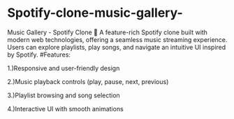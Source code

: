 # Spotify-clone-music-gallery-
Music Gallery - Spotify Clone 🎵 A feature-rich Spotify clone built with modern web technologies, offering a seamless music streaming experience. Users can explore playlists, play songs, and navigate an intuitive UI inspired by Spotify.
#Features:

1.)Responsive and user-friendly design

2.)Music playback controls (play, pause, next, previous)

3.)Playlist browsing and song selection

4.)Interactive UI with smooth animations
